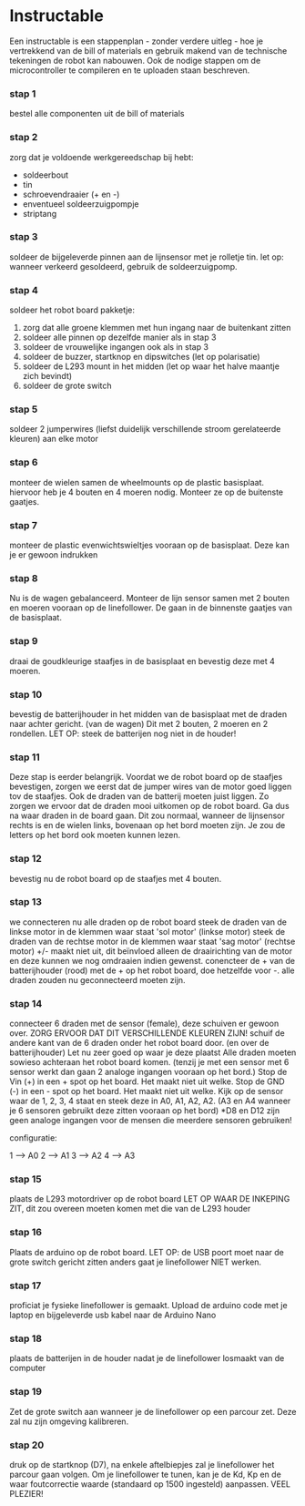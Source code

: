 # Instructable

Een instructable is een stappenplan - zonder verdere uitleg - hoe je vertrekkend van de bill of materials en gebruik makend van de technische tekeningen de robot kan nabouwen. Ook de nodige stappen om de microcontroller te compileren en te uploaden staan beschreven.  

### stap 1
bestel alle componenten uit de bill of materials

### stap 2
zorg dat je voldoende werkgereedschap bij hebt:
- soldeerbout
- tin
- schroevendraaier (+ en -)
- enventueel soldeerzuigpompje
- striptang

### stap 3
soldeer de bijgeleverde pinnen aan de lijnsensor met je rolletje tin.
let op: wanneer verkeerd gesoldeerd, gebruik de soldeerzuigpomp.

### stap 4
soldeer het robot board pakketje:
1. zorg dat alle groene klemmen met hun ingang naar de buitenkant zitten
2. soldeer alle pinnen op dezelfde manier als in stap 3
3. soldeer de vrouwelijke ingangen ook als in stap 3
4. soldeer de buzzer, startknop en dipswitches (let op polarisatie)
5. soldeer de L293 mount in het midden (let op waar het halve maantje zich bevindt)
6. soldeer de grote switch

### stap 5
soldeer 2 jumperwires (liefst duidelijk verschillende stroom gerelateerde kleuren) aan elke motor

### stap 6
monteer de wielen samen de wheelmounts op de plastic basisplaat.
hiervoor heb je 4 bouten en 4 moeren nodig.
Monteer ze op de buitenste gaatjes.

### stap 7
monteer de plastic evenwichtswieltjes vooraan op de basisplaat.
Deze kan je er gewoon indrukken

### stap 8
Nu is de wagen gebalanceerd. Monteer de lijn sensor samen met 2 bouten en moeren vooraan op de linefollower.
De gaan in de binnenste gaatjes van de basisplaat.

### stap 9 
draai de goudkleurige staafjes in de basisplaat en bevestig deze met 4 moeren.

### stap 10
bevestig de batterijhouder in het midden van de basisplaat met de draden naar achter gericht. (van de wagen)
Dit met 2 bouten, 2 moeren en 2 rondellen.
LET OP: steek de batterijen nog niet in de houder!

### stap 11
Deze stap is eerder belangrijk.
Voordat we de robot board op de staafjes bevestigen, zorgen we eerst dat de jumper wires van de motor goed liggen tov de staafjes.
Ook de draden van de batterij moeten juist liggen.
Zo zorgen we ervoor dat de draden mooi uitkomen op de robot board.
Ga dus na waar draden in de board gaan. Dit zou normaal, wanneer de lijnsensor rechts is en de wielen links, bovenaan op het bord moeten zijn.
Je zou de letters op het bord ook moeten kunnen lezen.

### stap 12
bevestig nu de robot board op de staafjes met 4 bouten.

### stap 13
we connecteren nu alle draden op de robot board
steek de draden van de linkse motor in de klemmen waar staat 'sol motor' (linkse motor)
steek de draden van de rechtse motor in de klemmen waar staat 'sag motor' (rechtse motor)
+/- maakt niet uit, dit beïnvloed alleen de draairichting van de motor en deze kunnen we nog omdraaien indien gewenst.
conencteer de + van de batterijhouder (rood) met de + op het robot board, doe hetzelfde voor -.
alle draden zouden nu geconnecteerd moeten zijn.

### stap 14
connecteer 6 draden met de sensor (female), deze schuiven er gewoon over.
ZORG ERVOOR DAT DIT VERSCHILLENDE KLEUREN ZIJN!
schuif de andere kant van de 6 draden onder het robot board door. (en over de batterijhouder)
Let nu zeer goed op waar je deze plaatst
Alle draden moeten sowieso achteraan het robot board komen. (tenzij je met een sensor met 6 sensor werkt dan gaan 2 analoge ingangen vooraan op het bord.)
Stop de Vin (+) in een + spot op het board. Het maakt niet uit welke.
Stop de GND (-) in een - spot op het board. Het maakt niet uit welke.
Kijk op de sensor waar de 1, 2, 3, 4 staat en steek deze in A0, A1, A2, A2. (A3 en A4 wanneer je 6 sensoren gebruikt deze zitten vooraan op het bord)
*D8 en D12 zijn geen analoge ingangen voor de mensen die meerdere sensoren gebruiken!

configuratie:

1 --> A0
2 --> A1
3 --> A2
4 --> A3

### stap 15
plaats de L293 motordriver op de robot board
LET OP WAAR DE INKEPING ZIT, dit zou overeen moeten komen met die van de L293 houder

### stap 16
Plaats de arduino op de robot board.
LET OP: de USB poort moet naar de grote switch gericht zitten anders gaat je linefollower NIET werken.

### stap 17
proficiat je fysieke linefollower is gemaakt.
Upload de arduino code met je laptop en bijgeleverde usb kabel naar de Arduino Nano

### stap 18
plaats de batterijen in de houder nadat je de linefollower losmaakt van de computer

### stap 19

Zet de grote switch aan wanneer je de linefollower op een parcour zet.
Deze zal nu zijn omgeving kalibreren.

### stap 20
druk op de startknop (D7), na enkele aftelbiepjes zal je linefollower het parcour gaan volgen.
Om je linefollower te tunen, kan je de Kd, Kp en de waar foutcorrectie waarde (standaard op 1500 ingesteld) aanpassen.
VEEL PLEZIER!
